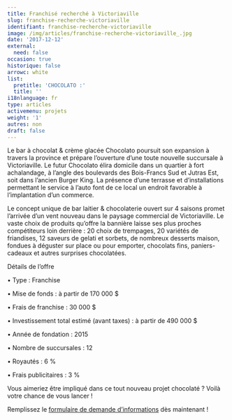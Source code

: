 ```yaml
---
title: Franchisé recherché à Victoriaville
slug: franchise-recherche-victoriaville
identifiant: franchise-recherche-victoriaville
image: /img/articles/franchise-recherche-victoriaville_.jpg
date: '2017-12-12'
external:
  need: false
occasion: true
historique: false
arrowc: white
list:
  pretitle: 'CHOCOLATO :'
  title: ''
i18nlanguage: fr
type: articles
activemenu: projets
weight: '1'
autres: non
draft: false
---
```

Le bar à chocolat & crème glacée Chocolato poursuit son expansion à travers la province et prépare l’ouverture d’une toute nouvelle succursale à Victoriaville. Le futur Chocolato élira domicile dans un quartier à fort achalandage, à l’angle des boulevards des Bois-Francs Sud et Jutras Est, soit dans l’ancien Burger King. La présence d’une terrasse et d’installations permettant le service à l’auto font de ce local un endroit favorable à l’implantation d’un commerce.

Le concept unique de bar laitier & chocolaterie ouvert sur 4 saisons promet l’arrivée d’un vent nouveau dans le paysage commercial de Victoriaville. Le vaste choix de produits qu’offre la bannière laisse ses plus proches compétiteurs loin derrière : 20 choix de trempages, 20 variétés de friandises, 12 saveurs de gelati et sorbets, de nombreux desserts maison, fondues à déguster sur place ou pour emporter, chocolats fins, paniers-cadeaux et autres surprises chocolatées.

Détails de l’offre

• Type : Franchise

• Mise de fonds : à partir de 170 000 $

• Frais de franchise : 30 000 $

• Investissement total estimé (avant taxes) : à partir de 490 000 $

• Année de fondation : 2015

• Nombre de succursales : 12

• Royautés : 6 %

• Frais publicitaires : 3 %

Vous aimeriez être impliqué dans ce tout nouveau projet chocolaté ? Voilà votre chance de vous lancer !

Remplissez le [formulaire de demande d’informations](https://www.groupeblanchette.com/devenir-franchise/?franchise=chocolato) dès maintenant !
